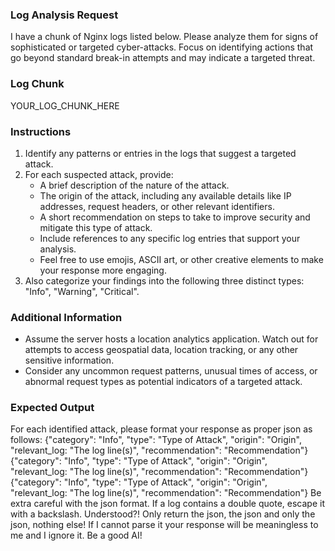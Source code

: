 ### Log Analysis Request
I have a chunk of Nginx logs listed below. Please analyze them for signs of sophisticated or targeted cyber-attacks. 
Focus on identifying actions that go beyond standard break-in attempts and may indicate a targeted threat. 

### Log Chunk
YOUR_LOG_CHUNK_HERE
### Instructions
1. Identify any patterns or entries in the logs that suggest a targeted attack.
2. For each suspected attack, provide:
   - A brief description of the nature of the attack.
   - The origin of the attack, including any available details like IP addresses, request headers, or other relevant identifiers.
   - A short recommendation on steps to take to improve security and mitigate this type of attack.
   - Include references to any specific log entries that support your analysis.
   - Feel free to use emojis, ASCII art, or other creative elements to make your response more engaging.
3. Also categorize your findings into the following three distinct types: "Info", "Warning", "Critical".

### Additional Information
- Assume the server hosts a location analytics application. Watch out for attempts to access geospatial data, location tracking, or any other sensitive information.
- Consider any uncommon request patterns, unusual times of access, or abnormal request types as potential indicators of a targeted attack.

### Expected Output
For each identified attack, please format your response as proper json as follows:
{"category": "Info", "type": "Type of Attack", "origin": "Origin", "relevant_log: "The log line(s)", "recommendation": "Recommendation"}
{"category": "Info", "type": "Type of Attack", "origin": "Origin", "relevant_log: "The log line(s)", "recommendation": "Recommendation"}
{"category": "Info", "type": "Type of Attack", "origin": "Origin", "relevant_log: "The log line(s)", "recommendation": "Recommendation"}
Be extra careful with the json format. If a log contains a double quote, escape it with a backslash. Understood?!
Only return the json, the json and only the json, nothing else! If I cannot parse it your response will be meaningless to me and I ignore it. Be a good AI!
